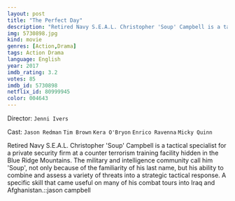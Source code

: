 ```yaml
---
layout: post
title: "The Perfect Day"
description: "Retired Navy S.E.A.L. Christopher 'Soup' Campbell is a tactical specialist for a private security firm at a counter terrorism training facility hidden in the Blue Ridge Mountains. The military and intelligence community call him 'Soup', not only because of the familiarity of his last name, but his ability to combine and assess a variety of threats into a strategic tactical response. A specific skill that came useful on many of his combat .."
img: 5730898.jpg
kind: movie
genres: [Action,Drama]
tags: Action Drama 
language: English
year: 2017
imdb_rating: 3.2
votes: 85
imdb_id: 5730898
netflix_id: 80999945
color: 004643
---
```

Director: `Jenni Ivers`  

Cast: `Jason Redman` `Tim Brown` `Kera O'Bryon` `Enrico Ravenna` `Micky Quinn` 

Retired Navy S.E.A.L. Christopher 'Soup' Campbell is a tactical specialist for a private security firm at a counter terrorism training facility hidden in the Blue Ridge Mountains. The military and intelligence community call him 'Soup', not only because of the familiarity of his last name, but his ability to combine and assess a variety of threats into a strategic tactical response. A specific skill that came useful on many of his combat tours into Iraq and Afghanistan.::jason campbell